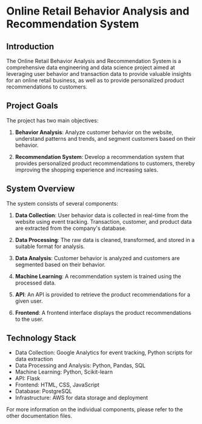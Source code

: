 # Online Retail Behavior Analysis and Recommendation System

## Introduction
The Online Retail Behavior Analysis and Recommendation System is a comprehensive data engineering and data science project aimed at leveraging user behavior and transaction data to provide valuable insights for an online retail business, as well as to provide personalized product recommendations to customers.

## Project Goals
The project has two main objectives:

1. **Behavior Analysis**: Analyze customer behavior on the website, understand patterns and trends, and segment customers based on their behavior.

2. **Recommendation System**: Develop a recommendation system that provides personalized product recommendations to customers, thereby improving the shopping experience and increasing sales.

## System Overview
The system consists of several components:

1. **Data Collection**: User behavior data is collected in real-time from the website using event tracking. Transaction, customer, and product data are extracted from the company's database.

2. **Data Processing**: The raw data is cleaned, transformed, and stored in a suitable format for analysis.

3. **Data Analysis**: Customer behavior is analyzed and customers are segmented based on their behavior.

4. **Machine Learning**: A recommendation system is trained using the processed data.

5. **API**: An API is provided to retrieve the product recommendations for a given user.

6. **Frontend**: A frontend interface displays the product recommendations to the user.

## Technology Stack
- Data Collection: Google Analytics for event tracking, Python scripts for data extraction
- Data Processing and Analysis: Python, Pandas, SQL
- Machine Learning: Python, Scikit-learn
- API: Flask
- Frontend: HTML, CSS, JavaScript
- Database: PostgreSQL
- Infrastructure: AWS for data storage and deployment

For more information on the individual components, please refer to the other documentation files.
